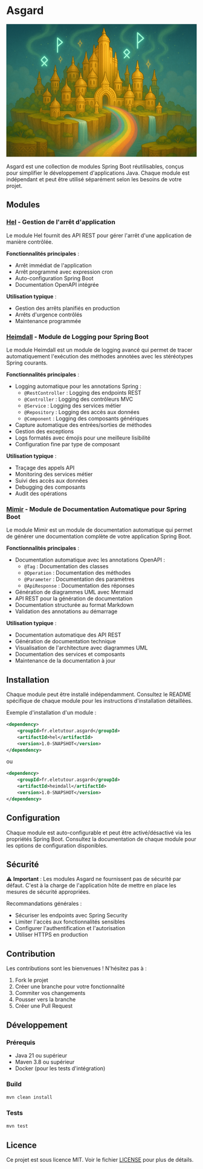 # Asgard

<div align="center">
  <img height="350" alt="image" src="doc/img/asgard.png" />
</div>

Asgard est une collection de modules Spring Boot réutilisables, conçus pour simplifier le développement d'applications Java. Chaque module est indépendant et peut être utilisé séparément selon les besoins de votre projet.

## Modules

### [Hel](hel/README.md) - Gestion de l'arrêt d'application

Le module Hel fournit des API REST pour gérer l'arrêt d'une application de manière contrôlée.

**Fonctionnalités principales** :
- Arrêt immédiat de l'application
- Arrêt programmé avec expression cron
- Auto-configuration Spring Boot
- Documentation OpenAPI intégrée

**Utilisation typique** :
- Gestion des arrêts planifiés en production
- Arrêts d'urgence contrôlés
- Maintenance programmée

### [Heimdall](heimdall/README.md) - Module de Logging pour Spring Boot

Le module Heimdall est un module de logging avancé qui permet de tracer automatiquement l'exécution des méthodes annotées avec les stéréotypes Spring courants.

**Fonctionnalités principales** :
- Logging automatique pour les annotations Spring :
  - `@RestController` : Logging des endpoints REST
  - `@Controller` : Logging des contrôleurs MVC
  - `@Service` : Logging des services métier
  - `@Repository` : Logging des accès aux données
  - `@Component` : Logging des composants génériques
- Capture automatique des entrées/sorties de méthodes
- Gestion des exceptions
- Logs formatés avec émojis pour une meilleure lisibilité
- Configuration fine par type de composant

**Utilisation typique** :
- Traçage des appels API
- Monitoring des services métier
- Suivi des accès aux données
- Debugging des composants
- Audit des opérations

### [Mimir](mimir/README.md) - Module de Documentation Automatique pour Spring Boot

Le module Mimir est un module de documentation automatique qui permet de générer une documentation complète de votre application Spring Boot.

**Fonctionnalités principales** :
- Documentation automatique avec les annotations OpenAPI :
  - `@Tag` : Documentation des classes
  - `@Operation` : Documentation des méthodes
  - `@Parameter` : Documentation des paramètres
  - `@ApiResponse` : Documentation des réponses
- Génération de diagrammes UML avec Mermaid
- API REST pour la génération de documentation
- Documentation structurée au format Markdown
- Validation des annotations au démarrage

**Utilisation typique** :
- Documentation automatique des API REST
- Génération de documentation technique
- Visualisation de l'architecture avec diagrammes UML
- Documentation des services et composants
- Maintenance de la documentation à jour

## Installation

Chaque module peut être installé indépendamment. Consultez le README spécifique de chaque module pour les instructions d'installation détaillées.

Exemple d'installation d'un module :

```xml
<dependency>
    <groupId>fr.eletutour.asgard</groupId>
    <artifactId>hel</artifactId>
    <version>1.0-SNAPSHOT</version>
</dependency>
```

ou

```xml
<dependency>
    <groupId>fr.eletutour.asgard</groupId>
    <artifactId>heimdall</artifactId>
    <version>1.0-SNAPSHOT</version>
</dependency>
```

## Configuration

Chaque module est auto-configurable et peut être activé/désactivé via les propriétés Spring Boot. Consultez la documentation de chaque module pour les options de configuration disponibles.

## Sécurité

⚠️ **Important** : Les modules Asgard ne fournissent pas de sécurité par défaut. C'est à la charge de l'application hôte de mettre en place les mesures de sécurité appropriées.

Recommandations générales :
- Sécuriser les endpoints avec Spring Security
- Limiter l'accès aux fonctionnalités sensibles
- Configurer l'authentification et l'autorisation
- Utiliser HTTPS en production

## Contribution

Les contributions sont les bienvenues ! N'hésitez pas à :
1. Fork le projet
2. Créer une branche pour votre fonctionnalité
3. Commiter vos changements
4. Pousser vers la branche
5. Créer une Pull Request

## Développement

### Prérequis
- Java 21 ou supérieur
- Maven 3.8 ou supérieur
- Docker (pour les tests d'intégration)

### Build
```bash
mvn clean install
```

### Tests
```bash
mvn test
```

## Licence

Ce projet est sous licence MIT. Voir le fichier [LICENSE](LICENSE) pour plus de détails.